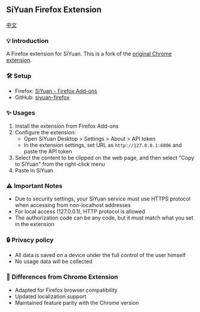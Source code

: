 ## SiYuan Firefox Extension

[中文](https://github.com/siyuan-note/siyuan-chrome/blob/main/README_zh_CN.md)

### 💡 Introduction

A Firefox extension for SiYuan. This is a fork of the [original Chrome extension](https://github.com/siyuan-note/siyuan-chrome).

### 🛠️ Setup

* Firefox: [SiYuan - Firefox Add-ons](https://addons.mozilla.org/en-US/firefox/addon/siyuan/)
* GitHub: [siyuan-firefox](https://github.com/zher52/siyuan-firefox)

### ✨  Usages

1. Install the extension from Firefox Add-ons
2. Configure the extension:
   - Open SiYuan Desktop > Settings > About > API token
   - In the extension settings, set URL as `http://127.0.0.1:6806` and paste the API token
3. Select the content to be clipped on the web page, and then select "Copy to SiYuan" from the right-click menu
4. Paste in SiYuan

### ⚠️ Important Notes

* Due to security settings, your SiYuan service must use HTTPS protocol when accessing from non-localhost addresses
* For local access (127.0.0.1), HTTP protocol is allowed
* The authorization code can be any code, but it must match what you set in the extension

### 🔒 Privacy policy

* All data is saved on a device under the full control of the user himself
* No usage data will be collected

### 🔄 Differences from Chrome Extension

* Adapted for Firefox browser compatibility
* Updated localization support
* Maintained feature parity with the Chrome version
